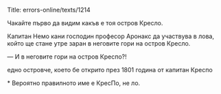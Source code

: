 Title: errors-online/texts/1214

Чакайте първо да видим какъв е тоя остров Кресло.

Капитан Немо кани господин професор Аронакс да участвува в лова, който ще стане утре заран в неговите гори на остров Кресло.

— И в неговите гори на остров Креспо?!

едно островче, което бе открито през 1801 година от капитан Креспо

\* Вероятно правилното име е КресПо, не ло.
